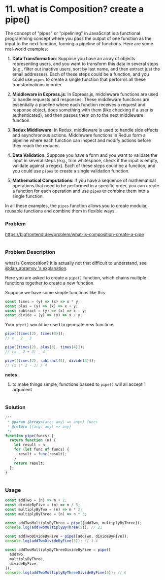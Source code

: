 # 11. what is Composition? create a pipe()

The concept of "pipes" or "pipelining" in JavaScript is a functional programming concept where you pass the output of one function as the input to the next function, forming a pipeline of functions. Here are some real-world examples:

1. **Data Transformation**: Suppose you have an array of objects representing users, and you want to transform this data in several steps (e.g., filter out inactive users, sort by last name, and then extract just the email addresses). Each of these steps could be a function, and you could use `pipes` to create a single function that performs all these transformations in order.

2. **Middleware in Express.js**: In Express.js, middleware functions are used to handle requests and responses. These middleware functions are essentially a pipeline where each function receives a request and response object, does something with them (like checking if a user is authenticated), and then passes them on to the next middleware function.

3. **Redux Middleware**: In Redux, middleware is used to handle side effects and asynchronous actions. Middleware functions in Redux form a pipeline where each function can inspect and modify actions before they reach the reducer.

4. **Data Validation**: Suppose you have a form and you want to validate the input in several steps (e.g., trim whitespace, check if the input is empty, validate against a regex). Each of these steps could be a function, and you could use `pipes` to create a single validation function.

5. **Mathematical Computations**: If you have a sequence of mathematical operations that need to be performed in a specific order, you can create a function for each operation and use `pipes` to combine them into a single function.

In all these examples, the `pipes` function allows you to create modular, reusable functions and combine them in flexible ways.

### Problem

https://bigfrontend.dev/problem/what-is-composition-create-a-pipe

#

### Problem Description

what is Composition? It is actually not that difficult to understand, see [@dan_abramov 's explanation](https://whatthefuck.is/composition).

Here you are asked to create a `pipe()` function, which chains multiple functions together to create a new function.

Suppose we have some simple functions like this

```js
const times = (y) => (x) => x * y;
const plus = (y) => (x) => x + y;
const subtract = (y) => (x) => x - y;
const divide = (y) => (x) => x / y;
```

Your `pipe()` would be used to generate new functions

```js
pipe([times(2), times(3)]);
// x _ 2 _ 3

pipe([times(2), plus(3), times(4)]);
// (x _ 2 + 3) _ 4

pipe([times(2), subtract(3), divide(4)]);
// (x \* 2 - 3) / 4
```

**notes**

1. to make things simple, functions passed to `pipe()` will all accept 1 argument

#

### Solution

```js
/**
 * @param {Array<(arg: any) => any>} funcs
 * @return {(arg: any) => any}
 */
function pipe(funcs) {
  return function (n) {
    let result = n;
    for (let func of funcs) {
      result = func(result);
    }
    return result;
  };
}
```

#

### Usage 

```js
const addTwo = (n) => n + 2;
const divideByFive = (n) => n / 5;
const multiplyByTwo = (n) => n * 2;
const multiplyByThree = (n) => n * 3;

const addTwoMultiplyByThree = pipe([addTwo, multiplyByThree]);
console.log(addTwoMultiplyByThree(5)); // 21

const addTwoDivideByFive = pipe([addTwo, divideByFive]);
console.log(addTwoDivideByFive(5)); // 1.4

const addTwoMultiplyByThreeDivideByFive = pipe([
  addTwo,
  multiplyByThree,
  divideByFive,
]);
console.log(addTwoMultiplyByThreeDivideByFive(5)); // 6
```
